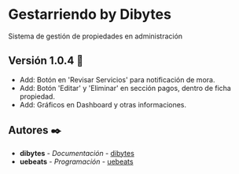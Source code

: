 # Gestarriendo by Dibytes
Sistema de gestión de propiedades en administración

## Versión 1.0.4 📌

* Add: Botón en 'Revisar Servicios' para notificación de mora.
* Add: Botón 'Editar' y 'Eliminar' en sección pagos, dentro de ficha propiedad.
* Add: Gráficos en Dashboard y otras informaciones.

## Autores ✒️

* **dibytes** - *Documentación* - [dibytes](https://dibytes.cl)
* **uebeats** - *Programación* - [uebeats](https://github.com/uebeats/)
